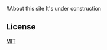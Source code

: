#About this site
It's under construction


## License
[MIT](https://choosealicense.com/licenses/mit/)